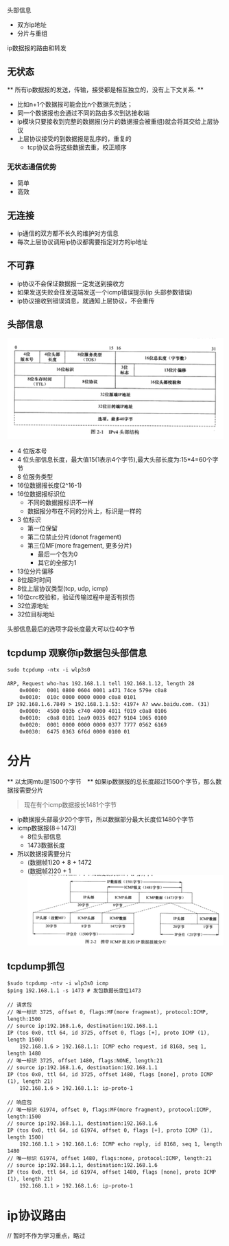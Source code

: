 头部信息
- 双方ip地址
- 分片与重组

ip数据报的路由和转发

## 无状态
** 所有ip数据报的发送，传输，接受都是相互独立的，没有上下文关系. **

- 比如n+1个数据报可能会比n个数据先到达；
- 同一个数据报也会通过不同的路由多次到达接收端
- ip模块只要接收到完整的数据报(分片的数据报会被重组)就会将其交给上层协议
- 上层协议接受的到数据报是乱序的，重复的
    - tcp协议会将这些数据去重，校正顺序

### 无状态通信优势
- 简单
- 高效

## 无连接
- ip通信的双方都不长久的维护对方信息
- 每次上层协议调用ip协议都需要指定对方的ip地址

## 不可靠
- ip协议不会保证数据报一定发送到接收方
- 如果发送失败会往发送端发送一个icmp错误提示(ip 头部参数错误)
- ip协议接收到错误消息，就通知上层协议，不会重传

## 头部信息
![img_1](https://github.com/johnnylei/high_performance_linux_book_resource/blob/master/resource/Screenshot%20from%202017-12-03%2022-09-50.png?raw=true)

- 4 位版本号
- 4 位头部信息长度，最大值15(1表示4个字节),最大头部长度为:15*4=60个字节
- 8 位服务类型
- 16位数据报长度(2^16-1)
- 16位数据报标识位
    - 不同的数据报标识不一样
    - 数据报分布在不同的分片上，标识是一样的
- 3 位标识
    - 第一位保留
    - 第二位禁止分片(donot fragement)
    - 第三位MF(more fragement, 更多分片)
        - 最后一个包为0
        - 其它的全部为1
- 13位分片偏移
- 8位超时时间
- 8位上层协议类型(tcp, udp, icmp)
- 16位crc校验和，验证传输过程中是否有损伤
- 32位源地址
- 32位目标地址

头部信息最后的选项字段长度最大可以位40字节

## tcpdump 观察你ip数据包头部信息
```
sudo tcpdump -ntx -i wlp3s0

ARP, Request who-has 192.168.1.1 tell 192.168.1.12, length 28
	0x0000:  0001 0800 0604 0001 a471 74ce 579e c0a8
	0x0010:  010c 0000 0000 0000 c0a8 0101
IP 192.168.1.6.7849 > 192.168.1.1.53: 4197+ A? www.baidu.com. (31)
	0x0000:  4500 003b c740 4000 4011 f019 c0a8 0106
	0x0010:  c0a8 0101 1ea9 0035 0027 9104 1065 0100
	0x0020:  0001 0000 0000 0000 0377 7777 0562 6169
	0x0030:  6475 0363 6f6d 0000 0100 01
```
# 分片
** 以太网mtu是1500个字节　** 如果ip数据报的总长度超过1500个字节，那么数据报需要分片
> 现在有个icmp数据报长1481个字节
- ip数据报头部最少20个字节，所以数据部分最大长度位1480个字节
- icmp数据报(8＋1473)
  - 8位头部信息
  - 1473数据长度
- 所以数据报需要分片
  - (数据帧1)20 + 8 + 1472
  - (数据帧2)20 + 1
![img_11](https://github.com/johnnylei/high_performance_linux_book_resource/blob/master/resource/Screenshot%20from%202017-12-03%2023-48-23.png?raw=true)

## tcpdump抓包
```
$sudo tcpdump -ntv -i wlp3s0 icmp
$ping 192.168.1.1 -s 1473 # 发包数据长度位1473

// 请求包
// 唯一标识 3725, offset 0, flags:MF(more fragment), protocol:ICMP, length:1500
// source ip:192.168.1.6, destination:192.168.1.1
IP (tos 0x0, ttl 64, id 3725, offset 0, flags [+], proto ICMP (1), length 1500)
    192.168.1.6 > 192.168.1.1: ICMP echo request, id 8168, seq 1, length 1480
// 唯一标识 3725, offset 1480, flags:NONE, length:21
// source ip:192.168.1.6, destination:192.168.1.1
IP (tos 0x0, ttl 64, id 3725, offset 1480, flags [none], proto ICMP (1), length 21)
    192.168.1.6 > 192.168.1.1: ip-proto-1

// 响应包
// 唯一标识 61974, offset 0, flags:MF(more fragment), protocol:ICMP, length:1500
// source ip:192.168.1.1, destination:192.168.1.6
IP (tos 0x0, ttl 64, id 61974, offset 0, flags [+], proto ICMP (1), length 1500)
    192.168.1.1 > 192.168.1.6: ICMP echo reply, id 8168, seq 1, length 1480
// 唯一标识 61974, offset 1480, flags:none, protocol:ICMP, length:21
// source ip:192.168.1.1, destination:192.168.1.6
IP (tos 0x0, ttl 64, id 61974, offset 1480, flags [none], proto ICMP (1), length 21)
    192.168.1.1 > 192.168.1.6: ip-proto-1
```
# ip协议路由
// 暂时不作为学习重点，略过
